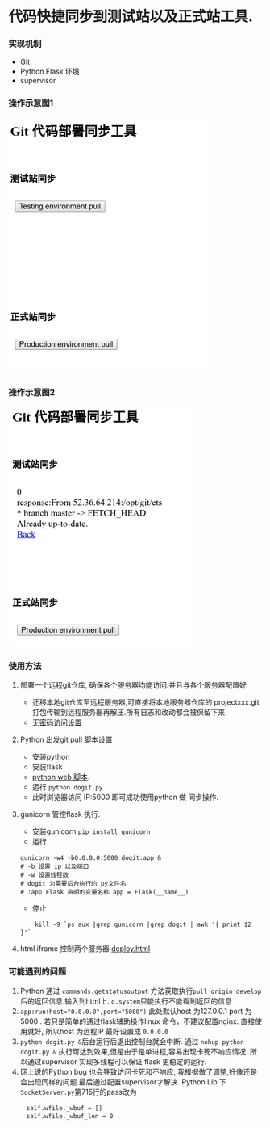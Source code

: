 # 代码快捷同步到测试站以及正式站工具.
### 实现机制

* Git
* Python Flask 环境
* supervisor

### 操作示意图1
![image](images/code-deploy.png)

### 操作示意图2
![image](images/code-deploy2.png)



### 使用方法

1. 部署一个远程git仓库, 确保各个服务器均能访问.并且与各个服务器配置好 
	* 迁移本地git仓库至远程服务器,可直接将本地服务器仓库的 projectxxx.git 打包传输到远程服务器再解压.所有日志和改动都会被保留下来. 
	* [无密码访问设置](http://blog.csdn.net/haigenwong/article/details/7410914) 
2.  Python 出发git pull 脚本设置
	* 安装python
	* 安装flask
	* [python web 脚本](dogit.py). 
	* 运行 ``python dogit.py``
	* 此时浏览器访问 IP:5000 即可成功使用python 做 同步操作.
3.  gunicorn 管控flask 执行.
	* 安装gunicorn `pip install gunicorn`
	* 运行
	```
	gunicorn -w4 -b0.0.0.0:5000 dogit:app &
	# -b 设置 ip 以及端口
	# -w 设置线程数
	# dogit 为需要后台执行的 py文件名
	# :app Flask 声明的变量名称 app = Flask(__name__)
	```
	* 停止 
	```
		kill -9 `ps aux |grep gunicorn |grep dogit | awk '{ print $2 }'`
	```
	
4. html iframe 控制两个服务器 [deploy.html](deploy.html)
	 
### 可能遇到的问题

1. Python 通过 ``commands.getstatusoutput`` 方法获取执行``pull origin develop``后的返回信息.输入到html上. ``o.system``只能执行不能看到返回的信息
2. ``app:run(host="0.0.0.0",port="5000")`` 此处默认host 为127.0.0.1 port 为5000 . 若只是简单的通过flask辅助操作linux 命令，不建议配置nginx. 直接使用就好, 所以host 为远程IP 最好设置成 ``0.0.0.0``
3. ``python dogit.py &``后台运行后退出控制台就会中断. 
	 通过 ``nohup python dogit.py &`` 执行可达到效果,但是由于是单进程,容易出现卡死不响应情况.
	 所以通过supervisor 实现多线程可以保证 flask 更稳定的运行.
4. 网上说的Python bug 也会导致访问卡死和不响应, 我根据做了调整,好像还是会出现同样的问题.最后通过配置supervisor才解决.
	Python Lib 下``SocketServer.py``第715行的pass改为
```
	 self.wfile._wbuf = []
	 self.wfile._wbuf_len = 0
	 
```

